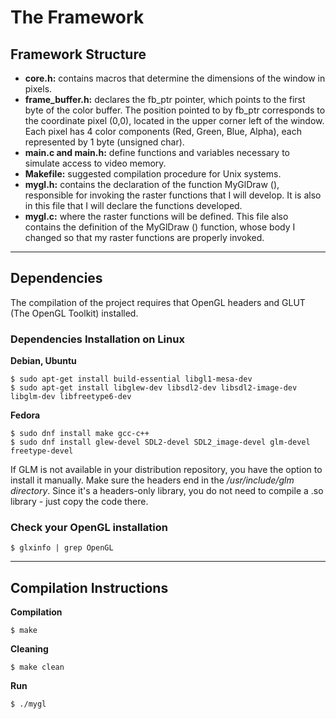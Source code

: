 # The Framework

## Framework Structure
 
 * **core.h:** contains macros that determine the dimensions of the window in pixels.
 * **frame_buffer.h:** declares the fb_ptr pointer, which points to the first byte of the color buffer. The position pointed to by fb_ptr corresponds to the coordinate pixel (0,0), located in the upper corner left of the window. Each pixel has 4 color components (Red, Green, Blue, Alpha), each represented by 1 byte (unsigned char).
 * **main.c and main.h:** define functions and variables necessary to simulate access to video memory.
 * **Makefile:** suggested compilation procedure for Unix systems.
 * **mygl.h:** contains the declaration of the function MyGlDraw (), responsible for invoking the raster functions that I will develop. It is also in this file that I will declare the functions developed.
 * **mygl.c:** where the raster functions will be defined. This file also contains the definition of the MyGlDraw () function, whose body I changed so that my raster functions are properly invoked.

---

## Dependencies
The compilation of the project requires that OpenGL headers and GLUT (The OpenGL Toolkit)
installed.

### Dependencies Installation on Linux

**Debian, Ubuntu**
```
$ sudo apt-get install build-essential libgl1-mesa-dev
$ sudo apt-get install libglew-dev libsdl2-dev libsdl2-image-dev libglm-dev libfreetype6-dev
```

**Fedora**
```
$ sudo dnf install make gcc-c++
$ sudo dnf install glew-devel SDL2-devel SDL2_image-devel glm-devel freetype-devel
```
If GLM is not available in your distribution repository, you have the option to install it manually. Make sure the headers end in the */usr/include/glm directory*. Since it's a headers-only library, you do not need to compile a .so library - just copy the code there.


### Check your OpenGL installation

```
$ glxinfo | grep OpenGL
```

---

## Compilation Instructions

**Compilation**
```
$ make
```

**Cleaning**
```
$ make clean
```

**Run**
```
$ ./mygl
```